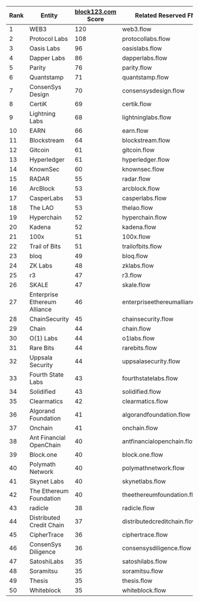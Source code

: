 | **Rank** | **Entity**                   | [**block123.com**](http://block123.com) **Score** | **Related Reserved FNS**       |
| -------- | ---------------------------- | ------------------------------------------------- | ------------------------------ |
| 1        | WEB3                         | 120                                               | web3.flow                        |
| 2        | Protocol Labs                | 108                                               | protocollabs.flow                |
| 3        | Oasis Labs                   | 96                                                | oasislabs.flow                   |
| 4        | Dapper Labs                  | 86                                                | dapperlabs.flow                  |
| 5        | Parity                       | 76                                                | parity.flow                      |
| 6        | Quantstamp                   | 71                                                | quantstamp.flow                  |
| 7        | ConsenSys Design             | 70                                                | consensysdesign.flow             |
| 8        | CertiK                       | 69                                                | certik.flow                      |
| 9        | Lightning Labs               | 68                                                | lightninglabs.flow               |
| 10       | EARN                         | 66                                                | earn.flow                        |
| 11       | Blockstream                  | 64                                                | blockstream.flow                 |
| 12       | Gitcoin                      | 61                                                | gitcoin.flow                     |
| 13       | Hyperledger                  | 61                                                | hyperledger.flow                 |
| 14       | KnownSec                     | 60                                                | knownsec.flow                    |
| 15       | RADAR                        | 55                                                | radar.flow                       |
| 16       | ArcBlock                     | 53                                                | arcblock.flow                    |
| 17       | CasperLabs                   | 53                                                | casperlabs.flow                  |
| 18       | The LAO                      | 53                                                | thelao.flow                      |
| 19       | Hyperchain                   | 52                                                | hyperchain.flow                  |
| 20       | Kadena                       | 52                                                | kadena.flow                      |
| 21       | 100x                         | 51                                                | 100x.flow                        |
| 22       | Trail of Bits                | 51                                                | trailofbits.flow                 |
| 23       | bloq                         | 49                                                | bloq.flow                        |
| 24       | ZK Labs                      | 48                                                | zklabs.flow                      |
| 25       | r3                           | 47                                                | r3.flow                          |
| 26       | SKALE                        | 47                                                | skale.flow                       |
| 27       | Enterprise Ethereum Alliance | 46                                                | enterpriseethereumalliance.flow  |
| 28       | ChainSecurity                | 45                                                | chainsecurity.flow               |
| 29       | Chain                        | 44                                                | chain.flow                       |
| 30       | O(1) Labs                    | 44                                                | o1labs.flow                      |
| 31       | Rare Bits                    | 44                                                | rarebits.flow                    |
| 32       | Uppsala Security             | 44                                                | uppsalasecurity.flow             |
| 33       | Fourth State Labs            | 43                                                | fourthstatelabs.flow             |
| 34       | Solidified                   | 43                                                | solidified.flow                  |
| 35       | Clearmatics                  | 42                                                | clearmatics.flow                 |
| 36       | Algorand Foundation          | 41                                                | algorandfoundation.flow          |
| 37       | Onchain                      | 41                                                | onchain.flow                     |
| 38       | Ant Financial OpenChain      | 40                                                | antfinancialopenchain.flow       |
| 39       | Block.one                    | 40                                                | block.one.flow                   |
| 40       | Polymath Network             | 40                                                | polymathnetwork.flow             |
| 41       | Skynet Labs                  | 40                                                | skynetlabs.flow                  |
| 42       | The Ethereum Foundation      | 40                                                | theethereumfoundation.flow       |
| 43       | radicle                      | 38                                                | radicle.flow                     |
| 44       | Distributed Credit Chain     | 37                                                | distributedcreditchain.flow      |
| 45       | CipherTrace                  | 36                                                | ciphertrace.flow                 |
| 46       | ConsenSys Diligence          | 36                                                | consensysdiligence.flow          |
| 47       | SatoshiLabs                  | 35                                                | satoshilabs.flow                 |
| 48       | Soramitsu                    | 35                                                | soramitsu.flow                   |
| 49       | Thesis                       | 35                                                | thesis.flow                      |
| 50       | Whiteblock                   | 35                                                | whiteblock.flow                  |